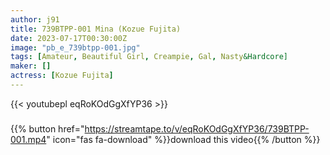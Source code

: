 ```yaml
---
author: j91
title: 739BTPP-001 Mina (Kozue Fujita)
date: 2023-07-17T00:30:00Z
image: "pb_e_739btpp-001.jpg"
tags: [Amateur, Beautiful Girl, Creampie, Gal, Nasty&Hardcore]
maker: []
actress: [Kozue Fujita]
---
```



{{< youtubepl eqRoKOdGgXfYP36 >}}
###

{{% button href="https://streamtape.to/v/eqRoKOdGgXfYP36/739BTPP-001.mp4" icon="fas fa-download" %}}download this video{{% /button %}}


